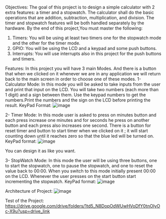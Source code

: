 Objectives:
The goal of this project is to design a simple calculator with 2 extra features: a timer and a stopwatch. The calculator shall do the basic operations that are addition, subtraction, multiplication, and division. The timer and stopwatch features will be both handled separately by the hardware. 
By the end of this project,You must master the following: 
1. Timers: You will be using at least two timers one for the stopwatch mode and the other for the timer mode. 
2. GPIO: You will be using the LCD and a keypad and some push buttons. 
3. Interrupts: You will use interrupts also in this project for the push buttons and timers.


Features:
In this project you will have 3 main Modes. And there is a button that when we clicked on it whenever we are in any application we will return back to the main screen in order to choose one of these modes.
1- Calculator Mode:
In this mode you will be asked to take inputs from the user and print that input on the LCD. You will take two numbers (each more than 1 digit) and a sign between them. Use the keypad numbers to get the numbers.Print the numbers and the sign on the LCD before printing the result.
KeyPad Format:
![image](https://github.com/user-attachments/assets/c482b4b8-b5b0-477b-9e11-cd60632c5452)

2- Timer Mode:
In this mode user is asked to press on minutes button and each press increase one minutes and for seconds he press on another button and each press also increases one second. There is a button for reset timer and button to start timer when we clicked on it ; it will start counting down until it reaches zero so that the blue led will be turned on.
KeyPad format:
![image](https://github.com/user-attachments/assets/f0a9d139-3090-47c7-b3a7-db3044c81adb)
 
You can design it as like you want.


3- StopWatch Mode:
In this mode the user will be using three buttons, one to start the stopwatch, one to pause the stopwatch, and one to reset the value back to 00:00. When you switch to this mode initially present 00:00 on the LCD. Whenever the user presses on the start button start incrementing the stopwatch.
KeyPad format:
 ![image](https://github.com/user-attachments/assets/12eaef9c-31dc-42c4-9e29-cf0cae216f63)


Architecture of Project:
![image](https://github.com/user-attachments/assets/484c869c-2e52-4f32-9734-3e362499829f)
 

Test of the Project:
https://drive.google.com/drive/folders/1td5_N8DopOdWUwHVoDfY0tnOIyOc-X9u?usp=drive_link
